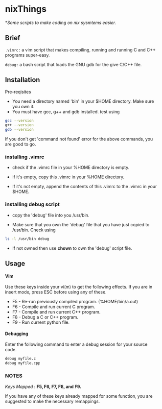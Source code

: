 # nixThings
**Some scripts to make coding on *nix sysmtems easier.**

## Brief
`.vimrc:` a vim script that makes compiling, running and running C and C++
programs super-easy.

`debug:` a bash script that loads the GNU gdb for the give C/C++ file.

## Installation

Pre-reqisites
 * You need a directory named 'bin' in your
   $HOME directory. Make sure you own it.
 * You must have gcc, g++ and gdb installed.
	test using
```bash
gcc --version
g++ --version
gdb --version
```
If you don't get 'command not found' error for the above commands,
you are good to go.

### **installing .vimrc**
 * check if the .vimrc file in your %HOME directory
   is empty.

 * If it's empty, copy this .vimrc in your %HOME 
   directory.

 * If it's not empty, append the contents of this 
   .vimrc to the .vimrc in your $HOME.


### **installing debug script**

 * copy the 'debug' file into you /usr/bin.

 * Make sure that you own the 'debug' file that
   you have just copied to /usr/bin. 
   Check using
```bash
ls -l /usr/bin debug
```

 * If not owned then use **chown** to own the 'debug' 
   script file.


## Usage

#### Vim
Use these keys inside your vi(m) to get
the following effects. If you are in insert
mode, press ESC before using any of these.

 * F5 - Re-run previously compiled program.
        (%HOME/bin/a.out)
 * F6 - Compile and run current C program.
 * F7 - Compile and run current C++ program.
 * F8 - Debug a C or C++ program.
 * F9 - Run current python file.

#### Debugging
Enter the following command to enter a debug session
for your source code.
```bash
debug myfile.c
debug myfile.cpp 
```

### NOTES
_Keys Mapped_ : **F5, F6, F7, F8, and F9.**

If you have any of these keys already
mapped for some function, you are suggested to
make the necessary remappings.
